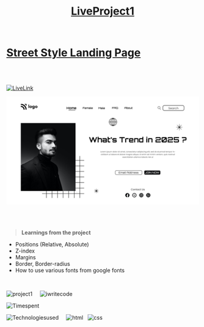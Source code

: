 <center> 

# [LiveProject1](https://jagadeeshproject1.netlify.app/)

</center>

<br>

# [Street Style Landing Page](https://jagadeeshproject1.netlify.app/)

<br><br>

[![LiveLink](https://img.shields.io/badge/Live%20Link-Click%20here-red)](https://jagadeeshproject1.netlify.app/)


![image](./assets/Street%20Style%20Landing%20Page.png)

<br><br>

>**Learnings from the project**

- Positions (Relative, Absolute)
- Z-index
- Margins
- Border, Border-radius
- How to use various fonts from google fonts

<br>

![project1](https://img.shields.io/badge/Project-1-orange) &nbsp; &nbsp; ![iwritecode](https://img.shields.io/badge/iwrite-code-green)

![Timespent](https://img.shields.io/badge/Time%20spent-3%20hours-blue)

![Technologiesused](https://img.shields.io/badge/-Technologies%20used-informational) &nbsp; &nbsp;
![html](https://img.shields.io/badge/-html-blueviolet) 
&nbsp;
![css](https://img.shields.io/badge/-css-ff69b4)
